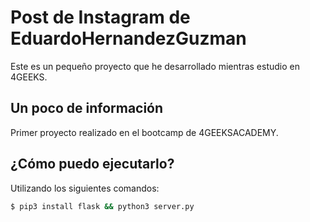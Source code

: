 # Post de Instagram de EduardoHernandezGuzman
Este es un pequeño proyecto que he desarrollado mientras estudio en 4GEEKS.

## Un poco de información
Primer proyecto realizado en el bootcamp de 4GEEKSACADEMY.   

## ¿Cómo puedo ejecutarlo?

Utilizando los siguientes comandos:

```bash
$ pip3 install flask && python3 server.py
```
